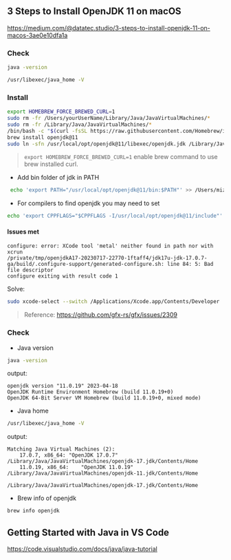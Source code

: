 ## 3 Steps to Install OpenJDK 11 on macOS

https://medium.com/@datatec.studio/3-steps-to-install-openjdk-11-on-macos-3ae0e10dfa1a

### Check
```bash
java -version
```

```bash
/usr/libexec/java_home -V
```

### Install
```bash
export HOMEBREW_FORCE_BREWED_CURL=1
sudo rm -fr /Users/yourUserName/Library/Java/JavaVirtualMachines/*
sudo rm -fr /Library/Java/JavaVirtualMachines/*
/bin/bash -c "$(curl -fsSL https://raw.githubusercontent.com/Homebrew/install/HEAD/install.sh)"
brew install openjdk@11
sudo ln -sfn /usr/local/opt/openjdk@11/libexec/openjdk.jdk /Library/Java/JavaVirtualMachines/openjdk-11.jdk
```

> ```export HOMEBREW_FORCE_BREWED_CURL=1``` enable brew command to use brew installed curl.


+ Add bin folder of jdk in PATH
```bash
 echo 'export PATH="/usr/local/opt/openjdk@11/bin:$PATH"' >> /Users/mizha53/.bash_profile
```

+ For compilers to find openjdk you may need to set
```bash
echo 'export CPPFLAGS="$CPPFLAGS -I/usr/local/opt/openjdk@11/include"' >> /Users/mizha53/.bash_profile
```

#### Issues met

```
configure: error: XCode tool 'metal' neither found in path nor with xcrun
/private/tmp/openjdkA17-20230717-22770-1ftaff4/jdk17u-jdk-17.0.7-ga/build/.configure-support/generated-configure.sh: line 84: 5: Bad file descriptor
configure exiting with result code 1
```

Solve:  
```bash
sudo xcode-select --switch /Applications/Xcode.app/Contents/Developer
```
> Reference: https://github.com/gfx-rs/gfx/issues/2309



### Check
+ Java version
```bash
java -version
```
output:  
```text
openjdk version "11.0.19" 2023-04-18
OpenJDK Runtime Environment Homebrew (build 11.0.19+0)
OpenJDK 64-Bit Server VM Homebrew (build 11.0.19+0, mixed mode)
```

+ Java home
```bash
/usr/libexec/java_home -V
```
output:  
```text
Matching Java Virtual Machines (2):
    17.0.7, x86_64:	"OpenJDK 17.0.7"	/Library/Java/JavaVirtualMachines/openjdk-17.jdk/Contents/Home
    11.0.19, x86_64:	"OpenJDK 11.0.19"	/Library/Java/JavaVirtualMachines/openjdk-11.jdk/Contents/Home

/Library/Java/JavaVirtualMachines/openjdk-17.jdk/Contents/Home
```

+ Brew info of openjdk  
```bash
brew info openjdk
```

## Getting Started with Java in VS Code
https://code.visualstudio.com/docs/java/java-tutorial  

